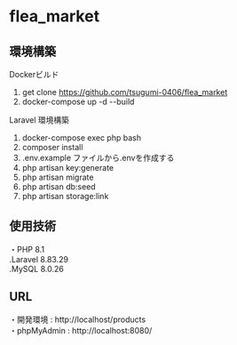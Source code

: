# flea_market

## 環境構築

Dockerビルド

1. get clone https://github.com/tsugumi-0406/flea_market<br>
2. docker-compose up -d --build

Laravel 環境構築

1. docker-compose exec php bash
2. composer install
3. .env.example ファイルから.envを作成する
4. php artisan key:generate
5. php artisan migrate
6. php artisan db:seed
7. php artisan storage:link

## 使用技術
・PHP 8.1  
.Laravel 8.83.29  
.MySQL 8.0.26  

## URL
・開発環境 : http://localhost/products<br>
・phpMyAdmin : http://localhost:8080/  
